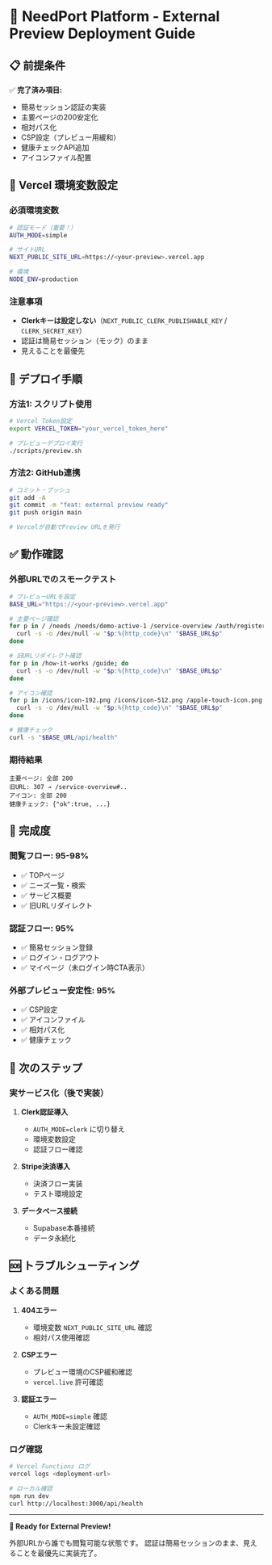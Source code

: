 # 🚀 NeedPort Platform - External Preview Deployment Guide

## 📋 前提条件

✅ **完了済み項目:**
- 簡易セッション認証の実装
- 主要ページの200安定化
- 相対パス化
- CSP設定（プレビュー用緩和）
- 健康チェックAPI追加
- アイコンファイル配置

## 🔧 Vercel 環境変数設定

### 必須環境変数
```bash
# 認証モード（重要！）
AUTH_MODE=simple

# サイトURL
NEXT_PUBLIC_SITE_URL=https://<your-preview>.vercel.app

# 環境
NODE_ENV=production
```

### 注意事項
- **Clerkキーは設定しない**（`NEXT_PUBLIC_CLERK_PUBLISHABLE_KEY` / `CLERK_SECRET_KEY`）
- 認証は簡易セッション（モック）のまま
- 見えることを最優先

## 🚀 デプロイ手順

### 方法1: スクリプト使用
```bash
# Vercel Token設定
export VERCEL_TOKEN="your_vercel_token_here"

# プレビューデプロイ実行
./scripts/preview.sh
```

### 方法2: GitHub連携
```bash
# コミット・プッシュ
git add -A
git commit -m "feat: external preview ready"
git push origin main

# Vercelが自動でPreview URLを発行
```

## ✅ 動作確認

### 外部URLでのスモークテスト
```bash
# プレビューURLを設定
BASE_URL="https://<your-preview>.vercel.app"

# 主要ページ確認
for p in / /needs /needs/demo-active-1 /service-overview /auth/register /auth/login /me; do
  curl -s -o /dev/null -w "$p:%{http_code}\n" "$BASE_URL$p"
done

# 旧URLリダイレクト確認
for p in /how-it-works /guide; do
  curl -s -o /dev/null -w "$p:%{http_code}\n" "$BASE_URL$p"
done

# アイコン確認
for p in /icons/icon-192.png /icons/icon-512.png /apple-touch-icon.png /favicon.ico; do
  curl -s -o /dev/null -w "$p:%{http_code}\n" "$BASE_URL$p"
done

# 健康チェック
curl -s "$BASE_URL/api/health"
```

### 期待結果
```
主要ページ: 全部 200
旧URL: 307 → /service-overview#..
アイコン: 全部 200
健康チェック: {"ok":true, ...}
```

## 🎯 完成度

### 閲覧フロー: 95-98%
- ✅ TOPページ
- ✅ ニーズ一覧・検索
- ✅ サービス概要
- ✅ 旧URLリダイレクト

### 認証フロー: 95%
- ✅ 簡易セッション登録
- ✅ ログイン・ログアウト
- ✅ マイページ（未ログイン時CTA表示）

### 外部プレビュー安定性: 95%
- ✅ CSP設定
- ✅ アイコンファイル
- ✅ 相対パス化
- ✅ 健康チェック

## 🔄 次のステップ

### 実サービス化（後で実装）
1. **Clerk認証導入**
   - `AUTH_MODE=clerk` に切り替え
   - 環境変数設定
   - 認証フロー確認

2. **Stripe決済導入**
   - 決済フロー実装
   - テスト環境設定

3. **データベース接続**
   - Supabase本番接続
   - データ永続化

## 🆘 トラブルシューティング

### よくある問題
1. **404エラー**
   - 環境変数 `NEXT_PUBLIC_SITE_URL` 確認
   - 相対パス使用確認

2. **CSPエラー**
   - プレビュー環境のCSP緩和確認
   - `vercel.live` 許可確認

3. **認証エラー**
   - `AUTH_MODE=simple` 確認
   - Clerkキー未設定確認

### ログ確認
```bash
# Vercel Functions ログ
vercel logs <deployment-url>

# ローカル確認
npm run dev
curl http://localhost:3000/api/health
```

---

**🎉 Ready for External Preview!**

外部URLから誰でも閲覧可能な状態です。
認証は簡易セッションのまま、見えることを最優先に実装完了。
